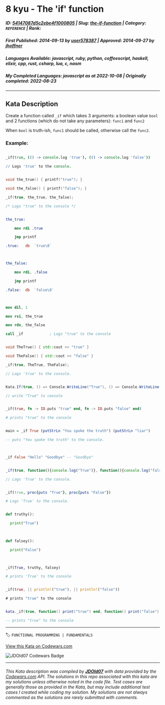 # 8 kyu - The 'if' function

##### **ID**: [54147087d5c2ebe4f1000805](https://www.codewars.com/kata/54147087d5c2ebe4f1000805) | **Slug**: [the-if-function](https://www.codewars.com/kata/54147087d5c2ebe4f1000805) | **Category**: `REFERENCE` | **Rank**: <span style="color:white">8 kyu</span>

##### **First Published**: 2014-09-13 ***by*** [user578387](https://www.codewars.com/users/user578387) | **Approved**: 2014-09-27 ***by*** [jhoffner](https://www.codewars.com/users/jhoffner)

##### **Languages Available**: javascript, ruby, python, coffeescript, haskell, elixir, cpp, rust, csharp, lua, c, nasm

##### **My Completed Languages**: javascript ***as at*** 2022-10-08 | **Originally completed**: 2022-08-23

---

## Kata Description


Create a function called `_if` which takes 3 arguments: a boolean value `bool` and 2 functions (which do not take any parameters): `func1` and `func2`



When `bool` is truth-ish, `func1` should be called, otherwise call the `func2`.





### Example:



```coffeescript

_if(true, (() -> console.log 'true'), (() -> console.log 'false'))

// Logs 'true' to the console.

```

```c

void the_true() { printf("true"); }

void the_false() { printf("false"); }

_if(true, the_true, the_false);

/* Logs "true" to the console */

```

```nasm

the_true:

    mov rdi .true

    jmp printf

.true:   db  `true\0`



the_false:

    mov rdi, .false

    jmp printf

.false:  db  `false\0`



mov dil, 1

mov rsi, the_true

mov rdx, the_false

call _if            ; Logs "true" to the console

```

```cpp

void TheTrue() { std::cout << "true" }

void TheFalse() { std::cout << "false" }

_if(true, TheTrue, TheFalse);

// Logs 'true' to the console.

```

``` csharp

Kata.If(true, () => Console.WriteLine("True"), () => Console.WriteLine("False"));

// write "True" to console

```

```elixir

_if(true, fn -> IO.puts "true" end, fn -> IO.puts "false" end)

# prints "true" to the console

```

```haskell

main = _if True (putStrLn "You spoke the truth") (putStrLn "liar")

-- puts "You spoke the truth" to the console.



_if False "Hello" "Goodbye" -- "Goodbye"

```

```javascript

_if(true, function(){console.log("True")}, function(){console.log("false")})

// Logs 'True' to the console.

```

```ruby

_if(true, proc{puts "True"}, proc{puts "False"})

# Logs 'True' to the console.

```

```python

def truthy(): 

  print("True")

  

def falsey(): 

  print("False")

  

_if(True, truthy, falsey)

# prints 'True' to the console

```

```rust

_if(true, || println!("true"), || println!("false"))

# prints "true" to the console

```

```lua

kata._if(true, function() print("true") end, function() print("false") end)

-- prints "true" to the console

```

---


🏷 `FUNCTIONAL PROGRAMMING | FUNDAMENTALS`


[View this Kata on Codewars.com](https://www.codewars.com/kata/54147087d5c2ebe4f1000805)

![](https://www.codewars.com/users/jdold07/badges/large "JDOld07 Codewars Badge")

---

###### *This Kata description was compiled by [**JDOld07**](https://tpstech.dev) with data provided by the [Codewars.com](https://www.codewars.com) API.  The solutions in this repo associated with this kata are my solutions unless otherwise noted in the code file.  Test cases are generally those as provided in the Kata, but may include additional test cases I created while coding my solution.  My solutions are not always commented as the solutions are rarely submitted with comments.*
